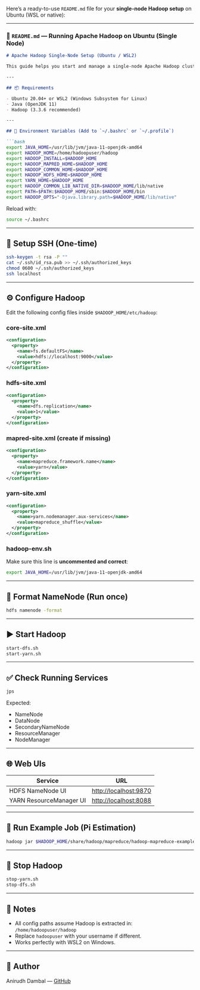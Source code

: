 Here’s a ready-to-use `README.md` file for your **single-node Hadoop setup** on Ubuntu (WSL or native):

---

### 📄 `README.md` — Running Apache Hadoop on Ubuntu (Single Node)

````markdown
# Apache Hadoop Single-Node Setup (Ubuntu / WSL2)

This guide helps you start and manage a single-node Apache Hadoop cluster installed on Ubuntu (including WSL2).

---

## 📦 Requirements

- Ubuntu 20.04+ or WSL2 (Windows Subsystem for Linux)
- Java (OpenJDK 11)
- Hadoop (3.3.6 recommended)

---

## 🔧 Environment Variables (Add to `~/.bashrc` or `~/.profile`)

```bash
export JAVA_HOME=/usr/lib/jvm/java-11-openjdk-amd64
export HADOOP_HOME=/home/hadoopuser/hadoop
export HADOOP_INSTALL=$HADOOP_HOME
export HADOOP_MAPRED_HOME=$HADOOP_HOME
export HADOOP_COMMON_HOME=$HADOOP_HOME
export HADOOP_HDFS_HOME=$HADOOP_HOME
export YARN_HOME=$HADOOP_HOME
export HADOOP_COMMON_LIB_NATIVE_DIR=$HADOOP_HOME/lib/native
export PATH=$PATH:$HADOOP_HOME/sbin:$HADOOP_HOME/bin
export HADOOP_OPTS="-Djava.library.path=$HADOOP_HOME/lib/native"
````

Reload with:

```bash
source ~/.bashrc
```

---

## 🔐 Setup SSH (One-time)

```bash
ssh-keygen -t rsa -P ""
cat ~/.ssh/id_rsa.pub >> ~/.ssh/authorized_keys
chmod 0600 ~/.ssh/authorized_keys
ssh localhost
```

---

## ⚙️ Configure Hadoop

Edit the following config files inside `$HADOOP_HOME/etc/hadoop`:

### core-site.xml

```xml
<configuration>
  <property>
    <name>fs.defaultFS</name>
    <value>hdfs://localhost:9000</value>
  </property>
</configuration>
```

### hdfs-site.xml

```xml
<configuration>
  <property>
    <name>dfs.replication</name>
    <value>1</value>
  </property>
</configuration>
```

### mapred-site.xml (create if missing)

```xml
<configuration>
  <property>
    <name>mapreduce.framework.name</name>
    <value>yarn</value>
  </property>
</configuration>
```

### yarn-site.xml

```xml
<configuration>
  <property>
    <name>yarn.nodemanager.aux-services</name>
    <value>mapreduce_shuffle</value>
  </property>
</configuration>
```

### hadoop-env.sh

Make sure this line is **uncommented and correct**:

```bash
export JAVA_HOME=/usr/lib/jvm/java-11-openjdk-amd64
```

---

## 🧹 Format NameNode (Run once)

```bash
hdfs namenode -format
```

---

## ▶️ Start Hadoop

```bash
start-dfs.sh
start-yarn.sh
```

---

## ✅ Check Running Services

```bash
jps
```

Expected:

* NameNode
* DataNode
* SecondaryNameNode
* ResourceManager
* NodeManager

---

## 🌐 Web UIs

| Service                 | URL                                            |
| ----------------------- | ---------------------------------------------- |
| HDFS NameNode UI        | [http://localhost:9870](http://localhost:9870) |
| YARN ResourceManager UI | [http://localhost:8088](http://localhost:8088) |

---

## 🧪 Run Example Job (Pi Estimation)

```bash
hadoop jar $HADOOP_HOME/share/hadoop/mapreduce/hadoop-mapreduce-examples-*.jar pi 4 1000
```

---

## 🛑 Stop Hadoop

```bash
stop-yarn.sh
stop-dfs.sh
```

---

## 📌 Notes

* All config paths assume Hadoop is extracted in: `/home/hadoopuser/hadoop`
* Replace `hadoopuser` with your username if different.
* Works perfectly with WSL2 on Windows.

---

## 🧠 Author

Anirudh Dambal — [GitHub](https://github.com/AnirudhDambal)
